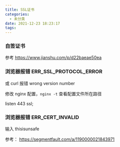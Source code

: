 ```yaml
---
title: SSL证书
categories:
  - 未分类
date: 2021-12-23 18:23:17
tags:
---
```

### 自签证书
参考 https://www.jianshu.com/p/d22baeae50ea
### 浏览器报错 ERR_SSL_PROTOCOL_ERROR
或 curl 报错 wrong version number

修改 nginx 配置，`nginx -t` 查看配置文件所在路径

listen 443 ssl;

### 浏览器报错 ERR_CERT_INVALID

输入 thisisunsafe 

参考： https://segmentfault.com/a/1190000021843971